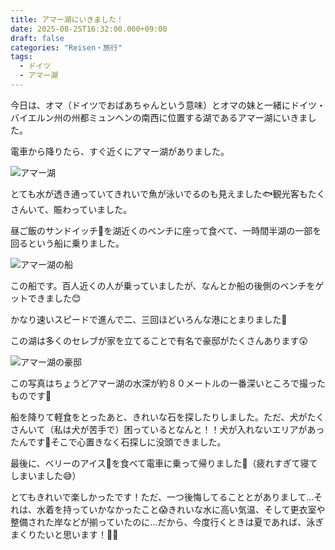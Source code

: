 ```yaml
---
title: アマー湖にいきました！
date: 2025-08-25T16:32:00.000+09:00
draft: false
categories: "Reisen・旅行"
tags:
  - ドイツ
  - アマー湖
---
```

今日は、オマ（ドイツでおばあちゃんという意味）とオマの妹と一緒にドイツ・バイエルン州の州都ミュンヘンの南西に位置する湖であるアマー湖にいきました。

電車から降りたら、すぐ近くにアマー湖がありました。

![アマー湖](/images/uploads/img_20250825_150353749_mfnr.jpg)

とても水が透き通っていてきれいで魚が泳いでるのも見えました🐟観光客もたくさんいて、賑わっていました。

昼ご飯のサンドイッチ🥪を湖近くのベンチに座って食べて、一時間半湖の一部を回るという船に乗りました。

![アマー湖の船](/images/uploads/img_20250825_131311830_mfnr.jpg)

この船です。百人近くの人が乗っていましたが、なんとか船の後側のベンチをゲットできました😊

かなり速いスピードで進んで二、三回ほどいろんな港にとまりました🚢

この湖は多くのセレブが家を立てることで有名で豪邸がたくさんあります😲

![アマー湖の豪邸](/images/uploads/img_20250825_124851646_mfnr.jpg)

この写真はちょうどアマー湖の水深が約８０メートルの一番深いところで撮ったものです📸

船を降りて軽食をとったあと、きれいな石を探したりしました。ただ、犬がたくさんいて（私は犬が苦手で）困っているとなんと！！犬が入れないエリアがあったんです👏そこで心置きなく石探しに没頭できました。

最後に、ベリーのアイス🍨を食べて電車に乗って帰りました🚃（疲れすぎて寝てしまいました😅）

とてもきれいで楽しかったです！ただ、一つ後悔してることとがありまして…それは、水着を持っていかなかったこと😱きれいな水に高い気温、そして更衣室や整備された岸などが揃っていたのに…だから、今度行くときは夏であれば、泳ぎまくりたいと思います！🏊‍♀

